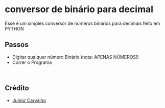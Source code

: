 # conversor de binário para decimal
Esse é um simples conversor de números binários para decimais feito em PYTHON
## 
## Passos
  - Digitar qualquer número Binário (nota: APENAS NÚMEROS!) 
  - Correr o Programa
  <br>

## Crédito
  - <a href="Github.com/Junior4Carvalho">Junior Carvalho </a>
